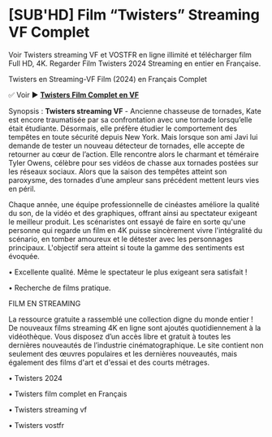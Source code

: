 # [SUB'HD] Film “Twisters” Streaming VF Complet

Voir Twisters streaming VF et VOSTFR en ligne illimité et télécharger film Full HD, 4K. Regarder Film Twisters 2024 Streaming en entier en Française.

Twisters en Streaming-VF Film (2024) en Français Complet

✅ Voir ► **[Twisters Film Complet en VF](https://popcorn-tv.online/fr/movie/718821/twisters)**

Synopsis : **Twisters streaming VF** - Ancienne chasseuse de tornades, Kate est encore traumatisée par sa confrontation avec une tornade lorsqu’elle était étudiante. Désormais, elle préfère étudier le comportement des tempêtes en toute sécurité depuis New York. Mais lorsque son ami Javi lui demande de tester un nouveau détecteur de tornades, elle accepte de retourner au cœur de l’action. Elle rencontre alors le charmant et téméraire Tyler Owens, célèbre pour ses vidéos de chasse aux tornades postées sur les réseaux sociaux. Alors que la saison des tempêtes atteint son paroxysme, des tornades d’une ampleur sans précédent mettent leurs vies en péril.

Chaque année, une équipe professionnelle de cinéastes améliore la qualité du son, de la vidéo et des graphiques, offrant ainsi au spectateur exigeant le meilleur produit. Les scénaristes ont essayé de faire en sorte qu'une personne qui regarde un film en 4K puisse sincèrement vivre l'intégralité du scénario, en tomber amoureux et le détester avec les personnages principaux. L'objectif sera atteint si toute la gamme des sentiments est évoquée.

• Excellente qualité. Même le spectateur le plus exigeant sera satisfait !

• Recherche de films pratique.

FILM EN STREAMING

La ressource gratuite a rassemblé une collection digne du monde entier ! De nouveaux films streaming 4K en ligne sont ajoutés quotidiennement à la vidéothèque. Vous disposez d’un accès libre et gratuit à toutes les dernières nouveautés de l’industrie cinématographique. Le site contient non seulement des œuvres populaires et les dernières nouveautés, mais également des films d'art et d'essai et des courts métrages.

• Twisters 2024

• Twisters film complet en Français

• Twisters streaming vf

• Twisters vostfr
